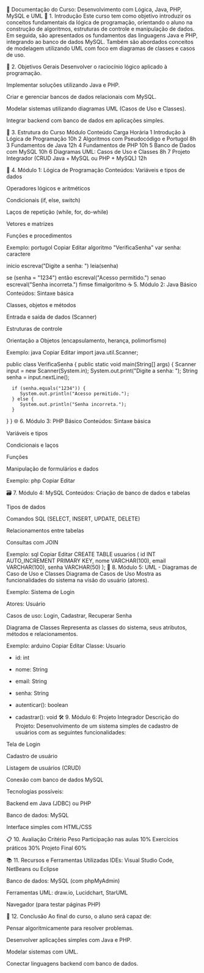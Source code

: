 
📘 Documentação do Curso: Desenvolvimento com Lógica, Java, PHP, MySQL e UML
🧠 1. Introdução
Este curso tem como objetivo introduzir os conceitos fundamentais da lógica de programação, orientando o aluno na construção de algoritmos, estruturas de controle e manipulação de dados. Em seguida, são apresentados os fundamentos das linguagens Java e PHP, integrando ao banco de dados MySQL. Também são abordados conceitos de modelagem utilizando UML com foco em diagramas de classes e casos de uso.

🎯 2. Objetivos Gerais
Desenvolver o raciocínio lógico aplicado à programação.

Implementar soluções utilizando Java e PHP.

Criar e gerenciar bancos de dados relacionais com MySQL.

Modelar sistemas utilizando diagramas UML (Casos de Uso e Classes).

Integrar backend com banco de dados em aplicações simples.

🧱 3. Estrutura do Curso
Módulo	Conteúdo	Carga Horária
1	Introdução à Lógica de Programação	10h
2	Algoritmos com Pseudocódigo e Portugol	8h
3	Fundamentos de Java	12h
4	Fundamentos de PHP	10h
5	Banco de Dados com MySQL	10h
6	Diagramas UML: Casos de Uso e Classes	8h
7	Projeto Integrador (CRUD Java + MySQL ou PHP + MySQL)	12h

🧮 4. Módulo 1: Lógica de Programação
Conteúdos:
Variáveis e tipos de dados

Operadores lógicos e aritméticos

Condicionais (if, else, switch)

Laços de repetição (while, for, do-while)

Vetores e matrizes

Funções e procedimentos

Exemplo:
portugol
Copiar
Editar
algoritmo "VerificaSenha"
var senha: caractere

inicio
   escreva("Digite a senha: ")
   leia(senha)

   se (senha = "1234") então
      escreval("Acesso permitido.")
   senao
      escreval("Senha incorreta.")
   fimse
fimalgoritmo
☕ 5. Módulo 2: Java Básico
Conteúdos:
Sintaxe básica

Classes, objetos e métodos

Entrada e saída de dados (Scanner)

Estruturas de controle

Orientação a Objetos (encapsulamento, herança, polimorfismo)

Exemplo:
java
Copiar
Editar
import java.util.Scanner;

public class VerificaSenha {
   public static void main(String[] args) {
      Scanner input = new Scanner(System.in);
      System.out.print("Digite a senha: ");
      String senha = input.nextLine();

      if (senha.equals("1234")) {
         System.out.println("Acesso permitido.");
      } else {
         System.out.println("Senha incorreta.");
      }
   }
}
🌐 6. Módulo 3: PHP Básico
Conteúdos:
Sintaxe básica

Variáveis e tipos

Condicionais e laços

Funções

Manipulação de formulários e dados

Exemplo:
php
Copiar
Editar
<?php
$senha = $_POST['senha'];

if ($senha == "1234") {
   echo "Acesso permitido.";
} else {
   echo "Senha incorreta.";
}
?>
🗃️ 7. Módulo 4: MySQL
Conteúdos:
Criação de banco de dados e tabelas

Tipos de dados

Comandos SQL (SELECT, INSERT, UPDATE, DELETE)

Relacionamentos entre tabelas

Consultas com JOIN

Exemplo:
sql
Copiar
Editar
CREATE TABLE usuarios (
   id INT AUTO_INCREMENT PRIMARY KEY,
   nome VARCHAR(100),
   email VARCHAR(100),
   senha VARCHAR(50)
);
🧩 8. Módulo 5: UML - Diagramas de Caso de Uso e Classes
Diagrama de Casos de Uso
Mostra as funcionalidades do sistema na visão do usuário (atores).

Exemplo: Sistema de Login

Atores: Usuário

Casos de uso: Login, Cadastrar, Recuperar Senha

Diagrama de Classes
Representa as classes do sistema, seus atributos, métodos e relacionamentos.

Exemplo:
arduino
Copiar
Editar
Classe: Usuario
+ id: int
+ nome: String
+ email: String
+ senha: String

+ autenticar(): boolean
+ cadastrar(): void
🛠️ 9. Módulo 6: Projeto Integrador
Descrição do Projeto:
Desenvolvimento de um sistema simples de cadastro de usuários com as seguintes funcionalidades:

Tela de Login

Cadastro de usuário

Listagem de usuários (CRUD)

Conexão com banco de dados MySQL

Tecnologias possíveis:

Backend em Java (JDBC) ou PHP

Banco de dados: MySQL

Interface simples com HTML/CSS

📋 10. Avaliação
Critério	Peso
Participação nas aulas	10%
Exercícios práticos	30%
Projeto Final	60%

📚 11. Recursos e Ferramentas Utilizadas
IDEs: Visual Studio Code, NetBeans ou Eclipse

Banco de dados: MySQL (com phpMyAdmin)

Ferramentas UML: draw.io, Lucidchart, StarUML

Navegador (para testar páginas PHP)

🏁 12. Conclusão
Ao final do curso, o aluno será capaz de:

Pensar algoritmicamente para resolver problemas.

Desenvolver aplicações simples com Java e PHP.

Modelar sistemas com UML.

Conectar linguagens backend com banco de dados.
